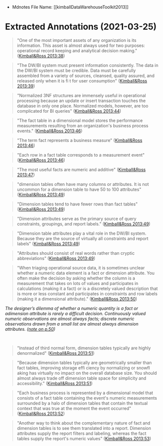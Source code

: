 * Mdnotes File Name: [[kimballDataWarehouseToolkit2013]]

# Extracted Annotations (2021-03-25)

> "One of the most important assets of any organization is its information. This asset is almost always used for two purposes: operational record keeping and analytical decision making." ([Kimball&Ross 2013:38](zotero://open-pdf/library/items/6Z2USF66?page=38))

> "The DW/BI system must present information consistently. The data in the DW/BI system must be credible. Data must be carefully assembled from a variety of sources, cleansed, quality assured, and released only when it is fi t for user consumption" ([Kimball&Ross 2013:39](zotero://open-pdf/library/items/6Z2USF66?page=39))

> "Normalized 3NF structures are immensely useful in operational processing because an update or insert transaction touches the database in only one place. Normalized models, however, are too complicated for BI queries" ([Kimball&Ross 2013:44](zotero://open-pdf/library/items/6Z2USF66?page=44))

> "The fact table in a dimensional model stores the performance measurements resulting from an organization's business process events." ([Kimball&Ross 2013:46](zotero://open-pdf/library/items/6Z2USF66?page=46))

> "The term fact represents a business measure" ([Kimball&Ross 2013:46](zotero://open-pdf/library/items/6Z2USF66?page=46))

> "Each row in a fact table corresponds to a measurement event" ([Kimball&Ross 2013:46](zotero://open-pdf/library/items/6Z2USF66?page=46))

> "The most useful facts are numeric and additive" ([Kimball&Ross 2013:47](zotero://open-pdf/library/items/6Z2USF66?page=47))

> "dimension tables often have many columns or attributes. It is not uncommon for a dimension table to have 50 to 100 attributes" ([Kimball&Ross 2013:49](zotero://open-pdf/library/items/6Z2USF66?page=49))

> "Dimension tables tend to have fewer rows than fact tables" ([Kimball&Ross 2013:49](zotero://open-pdf/library/items/6Z2USF66?page=49))

> "Dimension attributes serve as the primary source of query constraints, groupings, and report labels." ([Kimball&Ross 2013:49](zotero://open-pdf/library/items/6Z2USF66?page=49))

> "Dimension table attributes play a vital role in the DW/BI system. Because they are the source of virtually all constraints and report labels" ([Kimball&Ross 2013:49](zotero://open-pdf/library/items/6Z2USF66?page=49))

> "Attributes should consist of real words rather than cryptic abbreviations" ([Kimball&Ross 2013:49](zotero://open-pdf/library/items/6Z2USF66?page=49))

> "When triaging operational source data, it is sometimes unclear whether a numeric data element is a fact or dimension attribute. You often make the decision by asking whether the column is a measurement that takes on lots of values and participates in calculations (making it a fact) or is a discretely valued description that is more or less constant and participates in constraints and row labels (making it a dimensional attribute)." ([Kimball&Ross 2013:50](zotero://open-pdf/library/items/6Z2USF66?page=50))

*The designer’s dilemma of whether a numeric quantity is a fact or adimension attribute is rarely a difficult decision. Continuously valued numeric observations are almost always facts; discrete numeric observations drawn from a small list are almost always dimension attributes. ([note on p.50](zotero://open-pdf/library/items/6Z2USF66?page=50))*

 

> "Instead of third normal form, dimension tables typically are highly denormalized" ([Kimball&Ross 2013:51](zotero://open-pdf/library/items/6Z2USF66?page=51))

> "Because dimension tables typically are geometrically smaller than fact tables, improving storage effi ciency by normalizing or snowfl aking has virtually no impact on the overall database size. You should almost always trade off dimension table space for simplicity and accessibility." ([Kimball&Ross 2013:51](zotero://open-pdf/library/items/6Z2USF66?page=51))

> "Each business process is represented by a dimensional model that consists of a fact table containing the event's numeric measurements surrounded by a halo of dimension tables that contain the textual context that was true at the moment the event occurred" ([Kimball&Ross 2013:52](zotero://open-pdf/library/items/6Z2USF66?page=52))

> "Another way to think about the complementary nature of fact and dimension tables is to see them translated into a report. Dimension attributes supply the report filters and labeling, whereas the fact tables supply the report's numeric values" ([Kimball&Ross 2013:53](zotero://open-pdf/library/items/6Z2USF66?page=53))
